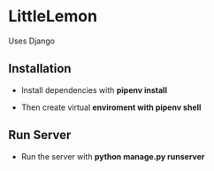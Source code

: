 # LittleLemon
Uses Django

## Installation
- Install dependencies with **pipenv install**
* Then create virtual **enviroment with pipenv shell**

## Run Server
- Run the server with **python manage.py runserver**
